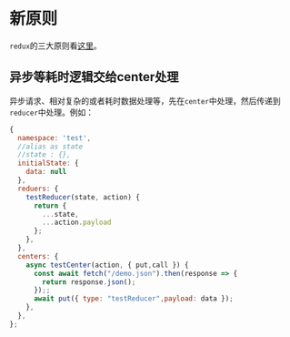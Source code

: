 # 新原则

`redux`的三大原则看[这里](https://redux.js.org/introduction/threeprinciples)。

## 异步等耗时逻辑交给center处理

异步请求、相对复杂的或者耗时数据处理等，先在`center`中处理，然后传递到`reducer`中处理。例如：

```js
{
  namespace: 'test',
  //alias as state
  //state : {},
  initialState: {
    data: null
  },
  reduers: {
    testReducer(state, action) {
      return {
        ...state,
        ...action.payload
      };
    },
  },
  centers: {
    async testCenter(action, { put,call }) {
      const await fetch("/demo.json").then(response => {
        return response.json();
      });;
      await put({ type: "testReducer",payload: data });
    },
  },
};
```

